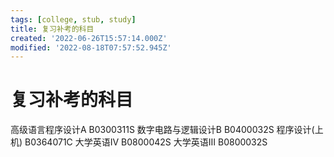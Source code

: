 ```yaml
---
tags: [college, stub, study]
title: 复习补考的科目
created: '2022-06-26T15:57:14.000Z'
modified: '2022-08-18T07:57:52.945Z'
---
```


# 复习补考的科目

高级语言程序设计A B0300311S
数字电路与逻辑设计B B0400032S
程序设计(上机) B0364071C
大学英语Ⅳ B0800042S
大学英语Ⅲ B0800032S
